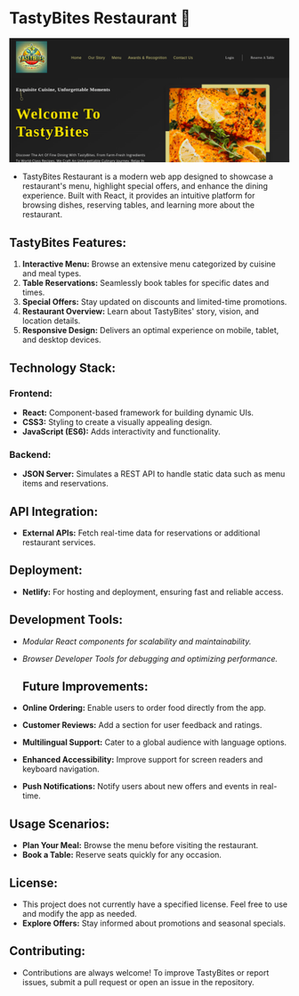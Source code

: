 # TastyBites Restaurant 🍴

![Preview](./assets/preview.png)

- TastyBites Restaurant is a modern web app designed to showcase a restaurant's menu, highlight special offers, and enhance the dining experience. Built with React, it provides an intuitive platform for browsing dishes, reserving tables, and learning more about the restaurant.

## TastyBites Features:
1. **Interactive Menu:** Browse an extensive menu categorized by cuisine and meal types.
2. **Table Reservations:** Seamlessly book tables for specific dates and times.
3. **Special Offers:** Stay updated on discounts and limited-time promotions.
4. **Restaurant Overview:** Learn about TastyBites' story, vision, and location details.
5. **Responsive Design:** Delivers an optimal experience on mobile, tablet, and desktop devices.

## Technology Stack:
### Frontend:
- **React:** Component-based framework for building dynamic UIs.
- **CSS3:** Styling to create a visually appealing design.
- **JavaScript (ES6):** Adds interactivity and functionality.
### Backend:
- **JSON Server:** Simulates a REST API to handle static data such as menu items and reservations.

 ## API Integration:
- **External APIs:** Fetch real-time data for reservations or additional restaurant services.

 ## Deployment:
- **Netlify:** For hosting and deployment, ensuring fast and reliable access.

## Development Tools:
- *Modular React components for scalability and maintainability.*
- *Browser Developer Tools for debugging and optimizing performance.*

  ## Future Improvements:
- **Online Ordering:** Enable users to order food directly from the app.
- **Customer Reviews:** Add a section for user feedback and ratings.
- **Multilingual Support:** Cater to a global audience with language options.
- **Enhanced Accessibility:** Improve support for screen readers and keyboard navigation.
- **Push Notifications:** Notify users about new offers and events in real-time.

## Usage Scenarios:
- **Plan Your Meal:** Browse the menu before visiting the restaurant.
- **Book a Table:** Reserve seats quickly for any occasion.

## License:
- This project does not currently have a specified license. Feel free to use and modify the app as needed.
- **Explore Offers:** Stay informed about promotions and seasonal specials.

## Contributing:
- Contributions are always welcome! To improve TastyBites or report issues, submit a pull request or open an issue in the repository.



